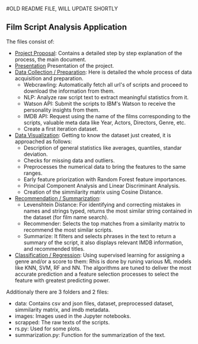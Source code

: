 #OLD README FILE, WILL UPDATE SHORTLY

## Film Script Analysis Application
The files consist of:
- [Project Proposal](https://github.com/luisecastro/dataInc/blob/master/project_proposal.pdf): Contains a detailed step by step explanation of the process, the main document.
- [Presentation](https://github.com/luisecastro/dataInc/blob/master/script_analysis.pdf) Presentation of the project.
- [Data Collection / Preparation](https://github.com/luisecastro/dataInc/blob/master/data_pre.ipynb): Here is detailed the whole process of data acquisition and preparation.
 	- Webcrawling: Automatically fetch all url's of scripts and proceed to download the information from them.
    - NLP: Analyze raw script text to extract meaningful statistics from it.
    - Watson API: Submit the scripts to IBM's Watson to receive the personality insights from them.
    - IMDB API: Request using the name of the films corresponding to the scripts, valuable meta data like Year, Actors, Directors, Genre, etc.
    - Create a first iteration dataset.
- [Data Visualization](https://github.com/luisecastro/dataInc/blob/master/data_viz.ipynb): Getting to know the dataset just created, it is approached as follows: 
	- Description of general statistics like averages, quantiles, standar deviation.
	- Checks for missing data and outliers.
	- Preprocesses the numerical data to bring the features to the same ranges.
	- Early feature priorization with Random Forest feature importances.
	- Principal Component Analysis and Linear Discriminant Analysis.
	- Creation of the simmilarity matrix using Cosine Distance.
- [Recommendation / Summarization](https://github.com/luisecastro/dataInc/blob/master/rec_sum.ipynb):
	- Levenshtein Distance: For identifying and correcting mistakes in names and strings typed, returns the most similar string contained in the dataset (for film name search).
	- Recommender: Selects the top matches from a similarity matrix to recommend the most similar scripts.
	- Summarize: It filters and selects phrases in the text to return a summary of the script, it also displays relevant IMDB information, and recommended titles.
- [Classification / Regression](https://github.com/luisecastro/dataInc/blob/master/reg_class.ipynb): Using supervised learning for assigning a genre and/or a score to them: Rhis is done by runing various ML models like KNN, SVM, RF and NN. The algorithms are tuned to deliver the most accurate prediction and a feature selection processes to select the feature with greatest predicting power.

Additionaly there are 3 folders and 2 files:
- data: Contains csv and json files, dataset, preprocessed dataset, simmilarity matrix, and imdb metadata.
- images: Images used in the Jupyter notebooks.
- scrapped: The raw texts of the scripts.
- rs.py: Used for some plots.
- summarization.py: Function for the summarization of the text.
